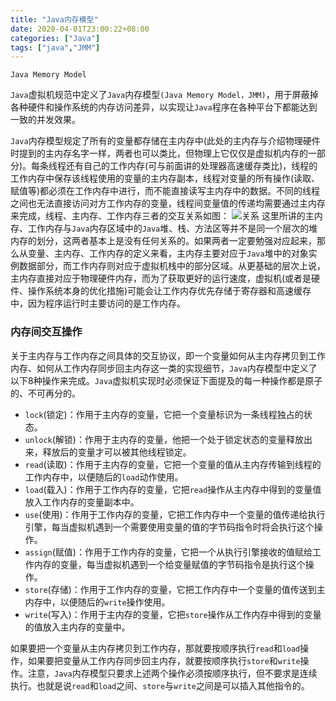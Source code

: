 ```yaml
---
title: "Java内存模型"
date: 2020-04-01T23:00:22+08:00
categories: ["Java"]
tags: ["java","JMM"]
---
```


`Java Memory Model`
<!--more-->

`Java`虚拟机规范中定义了`Java`内存模型`(Java Memory Model，JMM)`，用于屏蔽掉各种硬件和操作系统的内存访问差异，以实现让`Java`程序在各种平台下都能达到一致的并发效果。

`Java`内存模型规定了所有的变量都存储在主内存中(此处的主内存与介绍物理硬件时提到的主内存名字一样，两者也可以类比，但物理上它仅仅是虚拟机内存的一部分)。每条线程还有自己的工作内存(可与前面讲的处理器高速缓存类比)，线程的工作内存中保存该线程使用的变量的主内存副本，线程对变量的所有操作(读取、赋值等)都必须在工作内存中进行，而不能直接读写主内存中的数据。不同的线程之间也无法直接访问对方工作内存的变量，线程间变量值的传递均需要通过主内存来完成，线程、主内存、工作内存三者的交互关系如图：
![关系](/jmm.png)
这里所讲的主内存、工作内存与`Java`内存区域中的`Java`堆、栈、方法区等并不是同一个层次的堆内存的划分，这两者基本上是没有任何关系的。如果两者一定要勉强对应起来，那么从变量、主内存、工作内存的定义来看，主内存主要对应于`Java`堆中的对象实例数据部分，而工作内存则对应于虚拟机栈中的部分区域。从更基础的层次上说，主内存直接对应于物理硬件内存，而为了获取更好的运行速度，虚拟机(或者是硬件、操作系统本身的优化措施)可能会让工作内存优先存储于寄存器和高速缓存中，因为程序运行时主要访问的是工作内存。

### 内存间交互操作

关于主内存与工作内存之间具体的交互协议，即一个变量如何从主内存拷贝到工作内存、如何从工作内存同步回主内存这一类的实现细节，`Java`内存模型中定义了以下8种操作来完成。`Java`虚拟机实现时必须保证下面提及的每一种操作都是原子的、不可再分的。

- `lock`(锁定)：作用于主内存的变量，它把一个变量标识为一条线程独占的状态。
- `unlock`(解锁)：作用于主内存的变量，他把一个处于锁定状态的变量释放出来，释放后的变量才可以被其他线程锁定。
- `read`(读取)：作用于主内存的变量，它把一个变量的值从主内存传输到线程的工作内存中，以便随后的`load`动作使用。
- `load`(载入)：作用于工作内存的变量，它把`read`操作从主内存中得到的变量值放入工作内存的变量副本中。
- `use`(使用)：作用于工作内存的变量，它把工作内存中一个变量的值传递给执行引擎，每当虚拟机遇到一个需要使用变量的值的字节码指令时将会执行这个操作。
- `assign`(赋值)：作用于工作内存的变量，它把一个从执行引擎接收的值赋给工作内存的变量，每当虚拟机遇到一个给变量赋值的字节码指令是执行这个操作。
- `store`(存储)：作用于工作内存的变量，它把工作内存中一个变量的值传送到主内存中，以便随后的`write`操作使用。
- `write`(写入)：作用于主内存的变量，它把`store`操作从工作内存中得到的变量的值放入主内存的变量中。

如果要把一个变量从主内存拷贝到工作内存，那就要按顺序执行`read`和`load`操作，如果要把变量从工作内存同步回主内存，就要按顺序执行`store`和`write`操作。注意，`Java`内存模型只要求上述两个操作必须按顺序执行，但不要求是连续执行。也就是说`read`和`load`之间、`store`与`write`之间是可以插入其他指令的。